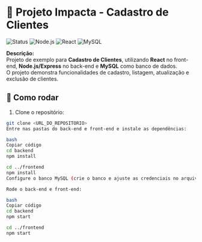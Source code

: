 # 🚀 Projeto Impacta - Cadastro de Clientes

![Status](https://img.shields.io/badge/status-em%20desenvolvimento-yellow)
![Node.js](https://img.shields.io/badge/Back--end-Node.js-brightgreen)
![React](https://img.shields.io/badge/Front--end-React-blue)
![MySQL](https://img.shields.io/badge/Banco-MySQL-orange)

**Descrição:**  
Projeto de exemplo para **Cadastro de Clientes**, utilizando **React** no front-end, **Node.js/Express** no back-end e **MySQL** como banco de dados.  
O projeto demonstra funcionalidades de cadastro, listagem, atualização e exclusão de clientes.

## 🚀 Como rodar

1. Clone o repositório:  
```bash
git clone <URL_DO_REPOSITORIO>
Entre nas pastas do back-end e front-end e instale as dependências:

bash
Copiar código
cd backend
npm install

cd ../frontend
npm install
Configure o banco MySQL (crie o banco e ajuste as credenciais no arquivo de configuração do back-end).

Rode o back-end e front-end:

bash
Copiar código
cd backend
npm start

cd ../frontend
npm start
